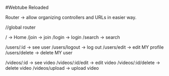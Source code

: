 #Webtube Reloaded

Router -> allow organizing controllers and URLs in easier way.

//global router

/ -> Home
/join -> join
/login -> login
/search -> search

/users/:id -> see user
/users/logout -> log out
/users/edit -> edit MY profile 
/users/delete -> delete MY user

/videos/:id -> see video
/videos/:id/edit -> edit video
/videos/:id/delete -> delete video
/videos/upload -> upload video

